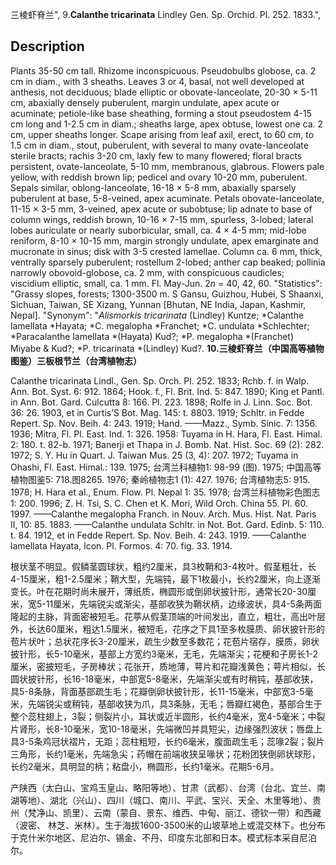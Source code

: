 三棱虾脊兰",
9.**Calanthe tricarinata** Lindley Gen. Sp. Orchid. Pl. 252. 1833.",

## Description
Plants 35-50 cm tall. Rhizome inconspicuous. Pseudobulbs globose, ca. 2 cm in diam., with 3 sheaths. Leaves 3 or 4, basal, not well developed at anthesis, not deciduous; blade elliptic or obovate-lanceolate, 20-30 × 5-11 cm, abaxially densely puberulent, margin undulate, apex acute or acuminate; petiole-like base sheathing, forming a stout pseudostem 4-15 cm long and 1-2.5 cm in diam.; sheaths large, apex obtuse, lowest one ca. 2 cm, upper sheaths longer. Scape arising from leaf axil, erect, to 60 cm, to 1.5 cm in diam., stout, puberulent, with several to many ovate-lanceolate sterile bracts; rachis 3-20 cm, laxly few to many flowered; floral bracts persistent, ovate-lanceolate, 5-10 mm, membranous, glabrous. Flowers pale yellow, with reddish brown lip; pedicel and ovary 10-20 mm, puberulent. Sepals similar, oblong-lanceolate, 16-18 × 5-8 mm, abaxially sparsely puberulent at base, 5-8-veined, apex acuminate. Petals obovate-lanceolate, 11-15 × 3-5 mm, 3-veined, apex acute or subobtuse; lip adnate to base of column wings, reddish brown, 10-16 × 7-15 mm, spurless, 3-lobed; lateral lobes auriculate or nearly suborbicular, small, ca. 4 × 4-5 mm; mid-lobe reniform, 8-10 × 10-15 mm, margin strongly undulate, apex emarginate and mucronate in sinus; disk with 3-5 crested lamellae. Column ca. 6 mm, thick, ventrally sparsely puberulent; rostellum 2-lobed; anther cap beaked; pollinia narrowly obovoid-globose, ca. 2 mm, with conspicuous caudicles; viscidium elliptic, small, ca. 1 mm. Fl. May-Jun. 2*n* = 40, 42, 60.
  "Statistics": "Grassy slopes, forests; 1300-3500 m. S Gansu, Guizhou, Hubei, S Shaanxi, Sichuan, Taiwan, SE Xizang, Yunnan [Bhutan, NE India, Japan, Kashmir, Nepal].
  "Synonym": "*Alismorkis tricarinata* (Lindley) Kuntze; *Calanthe lamellata *Hayata; *C. megalopha *Franchet; *C. undulata *Schlechter; *Paracalanthe lamellata *(Hayata) Kud?; *P. megalopha *(Franchet) Miyabe &amp; Kud?; *P. tricarinata *(Lindley) Kud?.
**10.三棱虾脊兰（中国高等植物图鉴）三板根节兰（台湾植物志）**

Calanthe tricarinata Lindl., Gen. Sp. Orch. Pl. 252. 1833; Rchb. f. in Walp. Ann. Bot. Syst. 6: 912. 1864; Hook. f., Fl. Brit. Ind. 5: 847. 1890; King et Pantl. in Ann. Bot. Gard. Culcutta 8: 166. Pl. 223. 1898; Rolfe in J. Linn. Soc. Bot. 36: 26. 1903, et in Curtis’S Bot. Mag. 145: t. 8803. 1919; Schltr. in Fedde Repert. Sp. Nov. Beih. 4: 243. 1919; Hand. ——Mazz., Symb. Sinic. 7: 1356. 1936; Mitra, Fl. Pl. East. Ind. 1: 326. 1958: Tuyama in H. Hara, Fl. East. Himal. 2: 180. t. 82-b. 1971; Banerji et Thapa in J. Bomb. Nat. Hist. Soc. 69 (2): 282. 1972; S. Y. Hu in Quart. J. Taiwan Mus. 25 (3, 4): 207. 1972; Tuyama in Ohashi, Fl. East. Himal.: 139. 1975; 台湾兰科植物1: 98-99 (图). 1975; 中国高等植物图鉴5: 718.图8265. 1976; 秦岭植物志1 (1): 427. 1976; 台湾植物志5: 915. 1978; H. Hara et al., Enum. Flow. Pl. Nepal 1: 35. 1978; 台湾兰科植物彩色图志1: 200. 1996; Z. H. Tsi, S. C. Chen et K. Mori, Wild Orch. China 55. Pl. 60. 1997. ——Calanthe megalopha Franch. in Nouv. Arch. Mus. Hist. Nat. Paris II, 10: 85. 1883. ——Calanthe undulata Schltr. in Not. Bot. Gard. Edinb. 5: 110. t. 84. 1912, et in Fedde Repert. Sp. Nov. Beih. 4: 243. 1919. ——Calanthe lamellata Hayata, Icon. Pl. Formos. 4: 70. fig. 33. 1914.

根状茎不明显。假鳞茎圆球状，粗约2厘米，具3枚鞘和3-4枚叶。假茎粗壮，长4-15厘米，粗1-2.5厘米；鞘大型，先端钝，最下1枚最小，长约2厘米，向上逐渐变长。叶在花期时尚未展开，薄纸质，椭圆形或倒卵状披针形，通常长20-30厘米，宽5-11厘米，先端锐尖或渐尖，基部收狭为鞘状柄，边缘波状，具4-5条两面隆起的主脉，背面密被短毛。花葶从假茎顶端的叶间发出，直立，粗壮，高出叶层外，长达60厘米，粗达1.5厘米，被短毛，花序之下具1至多枚膜质、卵状披针形的苞片状叶；总状花序长3-20厘米，疏生少数至多数花；花苞片宿存，膜质，卵状披针形，长5-10毫米，基部上方宽约3毫米，无毛，先端渐尖；花梗和子房长1-2厘米，密披短毛，子房棒状；花张开，质地薄，萼片和花瓣浅黄色；萼片相似，长圆状披针形，长16-18毫米，中部宽5-8毫米，先端渐尖或有时稍钝，基部收狭，具5-8条脉，背面基部疏生毛；花瓣倒卵状披针形，长11-15毫米，中部宽3-5毫米，先端锐尖或稍钝，基部收狭为爪，具3条脉，无毛；唇瓣红褐色，基部合生于整个蕊柱翅上，3裂；侧裂片小，耳状或近半圆形，长约4毫米，宽4-5毫米；中裂片肾形，长8-10毫米，宽10-18毫米，先端微凹并具短尖，边缘强烈波状；唇盘上具3-5条鸡冠状褶片，无距；蕊柱粗短，长约6毫米，腹面疏生毛；蕊喙2裂；裂片三角形，长约1毫米，先端急尖；药帽在前端收狭呈喙状；花粉团狭倒卵状球形，长约2毫米，具明显的柄；粘盘小，椭圆形，长约1毫米。花期5-6月。

产陕西（太白山、宝鸡玉皇山、略阳等地）、甘肃（武都）、台湾（台北、宜兰、南湖等地）、湖北（兴山）、四川（城口、南川、平武、宝兴、天全、木里等地）、贵州（梵净山、凯里）、云南（蒙自、景东、维西、中甸、丽江、德钦一带）和西藏（波密、 林芝、米林）。生于海拔1600-3500米的山坡草地上或混交林下。也分布于克什米尔地区、尼泊尔、锡金、不丹、印度东北部和日本。模式标本采自尼泊尔。
